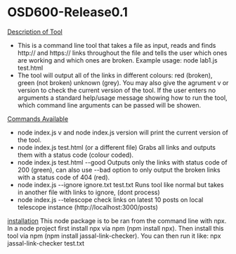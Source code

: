 # OSD600-Release0.1

<u>Description of Tool</u>

- This is a command line tool that takes a file as input, reads and finds http:// and https:// links throughout the file and tells the user which ones are working and which ones are broken. Example usage: node lab1.js test.html
- The tool will output all of the links in different colours: red (broken), green (not broken) unknown (grey). You may also give the agrument v or version to check the current version of the tool. If the user enters no arguments a standard help/usage message showing how to run the tool, which command line arguments can be passed will be showen.

<u>Commands Available</u>

- node index.js v and node index.js version will print the current version of the tool.
- node index.js test.html (or a different file) Grabs all links and outputs them with a status code (colour coded).
- node index.js test.html --good Outputs only the links with status code of 200 (green), can also use --bad option to only output the broken links with a status code of 404 (red).
- node index.js --ignore ignore.txt test.txt Runs tool like normal but takes in another file with links to ignore, (dont process)
- node index.js --telescope check links on latest 10 posts on local telescope instance (http://localhost:3000/posts)

<u>installation</u>
This node package is to be ran from the command line with npx. In a node project first install npx via npm
(npm install npx). Then install this tool via npm (npm install jassal-link-checker). You can then run it
like: npx jassal-link-checker test.txt
